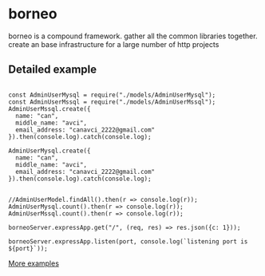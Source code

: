# borneo
borneo is a compound framework. gather all the common libraries together. create an base infrastructure for a large number of  http projects 

## Detailed example
```

const AdminUserMysql = require("./models/AdminUserMysql");
const AdminUserMssql = require("./models/AdminUserMssql");
AdminUserMssql.create({
  name: "can",
  middle_name: "avci",
  email_address: "canavci_2222@gmail.com"
}).then(console.log).catch(console.log);

AdminUserMysql.create({
  name: "can",
  middle_name: "avci",
  email_address: "canavci_2222@gmail.com"
}).then(console.log).catch(console.log);


//AdminUserModel.findAll().then(r => console.log(r));
AdminUserMysql.count().then(r => console.log(r));
AdminUserMssql.count().then(r => console.log(r));

borneoServer.expressApp.get("/", (req, res) => res.json({c: 1}));

borneoServer.expressApp.listen(port, console.log(`listening port is  ${port}`));
```

[ More examples ](examples/)
